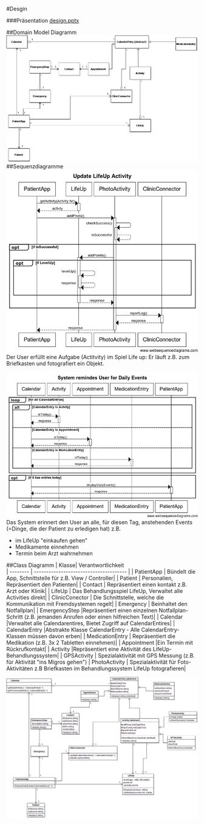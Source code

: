#Desgin

###Präsentation
[design.pptx](Präsentation)

##Domain Model Diagramm
![Domain Model](domainModelSED.png)
##Sequenzdiagramme 
![Sequenzdiagramm1](lifeUpActivtiy.png)
Der User erfüllt eine Aufgabe (Actitvity) im Spiel Life up: Er läuft z.B. zum Briefkasten und fotografiert ein Objekt.

![Sequenzdiagramm2](remideDailyEvents.png)
Das System erinnert den User an alle, für diesen Tag, anstehenden Events (=Dinge, die der Patient zu erledigen hat)
z.B. 
* im LifeUp "einkaufen gehen"
* Medikamente einnehmen
* Termin beim Arzt wahrnehmen

##Class Diagramm
| Klasse| Verantwortlichkeit                             
| -------- | -------------------------------------- |
| PatientApp  | Bündelt die App, Schnittstelle für z.B. View / Controller| 
| Patient  | Personalien, Repräsentiert den Patienten| 
| Contact  | Repräsentiert einen kontakt z.B. Arzt oder Klinik|
| LifeUp  | Das Behandlungsspiel LifeUp, Verwaltet alle Activities direkt|
| ClinicConector  | Die Schnittstelle, welche die Kommunikation mit Fremdsystemen regelt|
| Emergency  | Beinhaltet den Notfallplan|
| EmergencyStep  |Repräsentiert einen einzelnen Notfallplan-Schritt (z.B. jemanden Anrufen oder einen hilfreichen Text)|
| Calendar  |Verwaltet alle Calendarentires, Bietet Zugriff auf CalendarEntires|
| CalendarEntry  |Abstrakte Klasse CalendarEntry - Alle CalendarEntry-Klassen müssen davon erben|
| MedicationEntry  | Repräsentiert die Medikation (z.B. 3x 2 Tabletten einnehmen)|
| Appointment  |Ein Termin mit Rückrufkontakt|
| Activity  |Repräsentiert eine Aktivität des LifeUp-Behandlungssystem|
| GPSActivity  | Spezialaktivität mit GPS Messung (z.B. für Aktivität "ins Migros gehen")
| PhotoActivity  | Spezialaktivität für Foto-Aktivitäten z.B Briefkasten im Behandlungssystem LifeUp fotografieren|

![Classdiagramm](classDiagrammSED.png)
